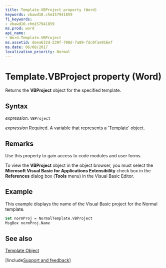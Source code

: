 ```yaml
---
title: Template.VBProject property (Word)
keywords: vbawd10.chm157941859
f1_keywords:
- vbawd10.chm157941859
ms.prod: word
api_name:
- Word.Template.VBProject
ms.assetid: deea632d-239f-700d-7a89-fdc0fae916ef
ms.date: 06/08/2017
localization_priority: Normal
---
```



# Template.VBProject property (Word)

Returns the  **VBProject** object for the specified template.


## Syntax

_expression_. `VBProject`

_expression_ Required. A variable that represents a '[Template](Word.Template.md)' object.


## Remarks

Use this property to gain access to code modules and user forms.

To view the  **VBProject** object in the object browser, you must select the **Microsoft Visual Basic for Applications Extensibility** check box in the **References** dialog box (**Tools** menu) in the Visual Basic Editor.


## Example

This example displays the name of the Visual Basic project for the Normal template.


```vb
Set normProj = NormalTemplate.VBProject 
MsgBox normProj.Name
```


## See also


[Template Object](Word.Template.md)

[!include[Support and feedback](~/includes/feedback-boilerplate.md)]